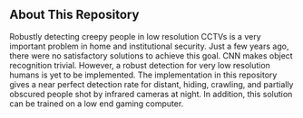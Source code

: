 ## About This Repository
Robustly detecting creepy people in low resolution CCTVs is a very important problem in home and institutional security. Just a few years ago, there were no satisfactory solutions to achieve this goal. CNN makes object recognition trivial. However, a robust detection for very low resolution humans is yet to be implemented. The implementation in this repository gives a near perfect detection rate for distant, hiding, crawling, and partially obscured people shot by infrared cameras at night. In addition, this solution can be trained on a low end gaming computer.
